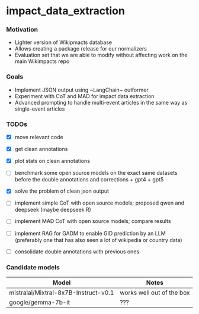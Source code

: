 # impact_data_extraction

### Motivation
- Lighter version of Wikipmacts database
- Allows creating a package release for our normalizers
- Evaluation set that we are able to modify without affecting work on the main Wikimpacts repo

### Goals
- Implement JSON output using ~LangChain~ outformer
- Experiment with CoT and MAD for impact data extraction
- Advanced prompting to handle multi-event articles in the same way as single-event articles

### TODOs
- [x] move relevant code
- [x] get clean annotations
- [x] plot stats on clean annotations
- [ ] benchmark some open source models on the exact same datasets before the double annotations and corrections + gpt4 + gpt5
- [x] solve the problem of clean json output
- [ ] implement simple CoT with open source models; proposed qwen and deepseek (maybe deepseek R)
- [ ] implement MAD CoT with open source models; compare results
- [ ] implement RAG for GADM to enable GID prediction by an LLM (preferably one that has also seen a lot of wikipedia or country data)
- [ ] consolidate double annotations with previous ones


### Candidate models

| Model | Notes |
|-------|-------|
| mistralai/Mixtral-8x7B-Instruct-v0.1 | works well out of the box |
| google/gemma-7b-it | ??? |